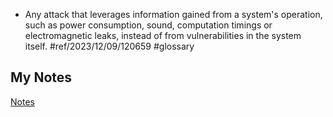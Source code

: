 - Any attack that leverages information gained from a system's operation, such as power consumption, sound, computation timings or electromagnetic leaks, instead of from vulnerabilities in the system itself. #ref/2023/12/09/120659 #glossary
## My Notes
[Notes](mynotes/side-channel-attack-notes.md)
